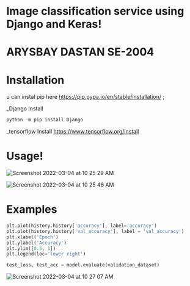 # Image classification service using Django and Keras!
# ARYSBAY DASTAN SE-2004


# Installation
u can instal pip here https://pip.pypa.io/en/stable/installation/ ;

_Django Install
```python
python -m pip install Django
```

_tensorflow Install
https://www.tensorflow.org/install



# Usage!
![Screenshot 2022-03-04 at 10 25 29 AM](https://user-images.githubusercontent.com/74294979/156699387-b43a9e5c-e6da-4b6f-b7d9-dca4a1952a6c.png)



![Screenshot 2022-03-04 at 10 25 46 AM](https://user-images.githubusercontent.com/74294979/156699424-5abfe185-6bba-4337-a4c5-4d974cb4bb14.png)






# Examples

```python
plt.plot(history.history['accuracy'], label='accuracy')
plt.plot(history.history['val_accuracy'], label = 'val_accuracy')
plt.xlabel('Epoch')
plt.ylabel('Accuracy')
plt.ylim([0.5, 1])
plt.legend(loc='lower right')

test_loss, test_acc = model.evaluate(validation_dataset)
```
![Screenshot 2022-03-04 at 10 27 07 AM](https://user-images.githubusercontent.com/74294979/156699552-b2c96cab-1335-4276-bf8a-c93f909f5231.png)
